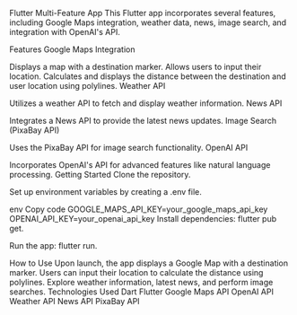 Flutter Multi-Feature App
This Flutter app incorporates several features, including Google Maps integration, weather data, news, image search, and integration with OpenAI's API.

Features
Google Maps Integration

Displays a map with a destination marker.
Allows users to input their location.
Calculates and displays the distance between the destination and user location using polylines.
Weather API

Utilizes a weather API to fetch and display weather information.
News API

Integrates a News API to provide the latest news updates.
Image Search (PixaBay API)

Uses the PixaBay API for image search functionality.
OpenAI API

Incorporates OpenAI's API for advanced features like natural language processing.
Getting Started
Clone the repository.

Set up environment variables by creating a .env file.

env
Copy code
GOOGLE_MAPS_API_KEY=your_google_maps_api_key
OPENAI_API_KEY=your_openai_api_key
Install dependencies: flutter pub get.

Run the app: flutter run.

How to Use
Upon launch, the app displays a Google Map with a destination marker.
Users can input their location to calculate the distance using polylines.
Explore weather information, latest news, and perform image searches.
Technologies Used
Dart
Flutter
Google Maps API
OpenAI API
Weather API
News API
PixaBay API
